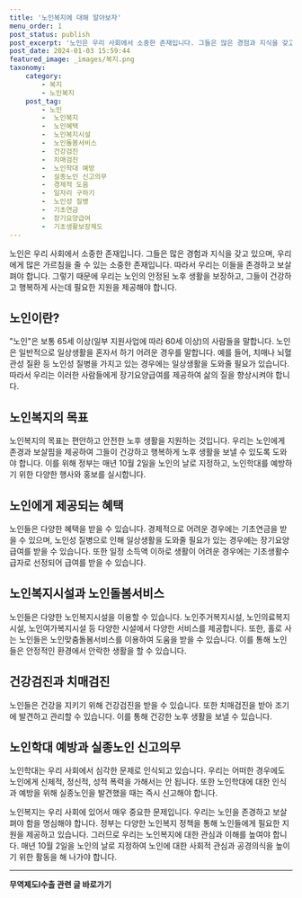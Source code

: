 ```yaml
---
title: '노인복지에 대해 알아보자'
menu_order: 1
post_status: publish
post_excerpt: '노인은 우리 사회에서 소중한 존재입니다. 그들은 많은 경험과 지식을 갖고 있으며, 우리에게 많은 가르침을 줄 수 있는 소중한 존재입니다. 따라서 우리는 이들을 존경하고 보살펴야 합니다. 그렇기 때문에 우리는 노인의 안정된 노후 생활을 보장하고, 그들이 건강하고 행복하게 사는데 필요한 지원을 제공해야 합니다.'
post_date: 2024-01-03 15:59:44
featured_image: _images/복지.png
taxonomy:
    category:
        - 복지
        - 노인복지
    post_tag:
        - 노인
        -  노인복지
        -  노인혜택
        -  노인복지시설
        -  노인돌봄서비스
        -  건강검진
        -  치매검진
        -  노인학대 예방
        -  실종노인 신고의무
        -  경제적 도움
        -  일자리 구하기
        -  노인성 질병
        -  기초연금
        -  장기요양급여
        -  기초생활보장제도
---
```



노인은 우리 사회에서 소중한 존재입니다. 그들은 많은 경험과 지식을 갖고 있으며, 우리에게 많은 가르침을 줄 수 있는 소중한 존재입니다. 따라서 우리는 이들을 존경하고 보살펴야 합니다. 그렇기 때문에 우리는 노인의 안정된 노후 생활을 보장하고, 그들이 건강하고 행복하게 사는데 필요한 지원을 제공해야 합니다.

## 노인이란?

"노인"은 보통 65세 이상(일부 지원사업에 따라 60세 이상)의 사람들을 말합니다. 노인은 일반적으로 일상생활을 혼자서 하기 어려운 경우를 말합니다. 예를 들어, 치매나 뇌혈관성 질환 등 노인성 질병을 가지고 있는 경우에는 일상생활을 도와줄 필요가 있습니다. 따라서 우리는 이러한 사람들에게 장기요양급여를 제공하여 삶의 질을 향상시켜야 합니다.

## 노인복지의 목표

노인복지의 목표는 편안하고 안전한 노후 생활을 지원하는 것입니다. 우리는 노인에게 존경과 보살핌을 제공하여 그들이 건강하고 행복하게 노후 생활을 보낼 수 있도록 도와야 합니다. 이를 위해 정부는 매년 10월 2일을 노인의 날로 지정하고, 노인학대를 예방하기 위한 다양한 행사와 홍보를 실시합니다.

## 노인에게 제공되는 혜택

노인들은 다양한 혜택을 받을 수 있습니다. 경제적으로 어려운 경우에는 기초연금을 받을 수 있으며, 노인성 질병으로 인해 일상생활을 도와줄 필요가 있는 경우에는 장기요양급여를 받을 수 있습니다. 또한 일정 소득액 이하로 생활이 어려운 경우에는 기초생활수급자로 선정되어 급여를 받을 수 있습니다.

## 노인복지시설과 노인돌봄서비스

노인들은 다양한 노인복지시설을 이용할 수 있습니다. 노인주거복지시설, 노인의료복지시설, 노인여가복지시설 등 다양한 시설에서 다양한 서비스를 제공합니다. 또한, 홀로 사는 노인들은 노인맞춤돌봄서비스를 이용하여 도움을 받을 수 있습니다. 이를 통해 노인들은 안정적인 환경에서 안락한 생활을 할 수 있습니다.

## 건강검진과 치매검진

노인들은 건강을 지키기 위해 건강검진을 받을 수 있습니다. 또한 치매검진을 받아 조기에 발견하고 관리할 수 있습니다. 이를 통해 건강한 노후 생활을 보낼 수 있습니다.

## 노인학대 예방과 실종노인 신고의무

노인학대는 우리 사회에서 심각한 문제로 인식되고 있습니다. 우리는 어떠한 경우에도 노인에게 신체적, 정신적, 성적 폭력을 가해서는 안 됩니다. 또한 노인학대에 대한 인식과 예방을 위해 실종노인을 발견했을 때는 즉시 신고해야 합니다.

노인복지는 우리 사회에 있어서 매우 중요한 문제입니다. 우리는 노인을 존경하고 보살펴야 함을 명심해야 합니다. 정부는 다양한 노인복지 정책을 통해 노인들에게 필요한 지원을 제공하고 있습니다. 그러므로 우리는 노인복지에 대한 관심과 이해를 높여야 합니다. 매년 10월 2일을 노인의 날로 지정하여 노인에 대한 사회적 관심과 공경의식을 높이기 위한 활동을 해 나가야 합니다.


<!-- wp:separator -->
<hr class="wp-block-separator has-alpha-channel-opacity"/>
<!-- /wp:separator -->

<!-- wp:group {"backgroundColor":"base","layout":{"type":"constrained"}} -->
<div class="wp-block-group has-base-background-color has-background"><!-- wp:paragraph {"align":"center","fontSize":"medium"} -->
<p class="has-text-align-center has-large-font-size"><strong>무역제도Ⅰ수출 관련 글 바로가기</strong></p>
<!-- /wp:paragraph -->


<!-- wp:latest-posts
{"categories":[{"id":14332,"count":19,"description":"","link":"https://uknowlaw.com/category/%eb%ac%b4%ec%97%ad%ec%a0%9c%eb%8f%84%e2%85%b0%ec%88%98%ec%b6%9c/","name":"무역제도Ⅰ수출","slug":"무역제도Ⅰ수출","taxonomy":"category","parent":0,"meta":[],"_links":{"self":[{"href":"https://uknowlaw.com/wp-json/wp/v2/categories/14332"}],"collection":[{"href":"https://uknowlaw.com/wp-json/wp/v2/categories"}],"about":[{"href":"https://uknowlaw.com/wp-json/wp/v2/taxonomies/category"}],"wp:post_type":[{"href":"https://uknowlaw.com/wp-json/wp/v2/posts?categories=14332"}],"curies":[{"name":"wp","href":"https://api.w.org/{rel}","templated":true}]}}],"postsToShow":100,"excerptLength":28,"postLayout":"grid","columns":2,"featuredImageAlign":"left","featuredImageSizeSlug":"large","fontSize":"small"} /--></div>
<!-- /wp:group -->
